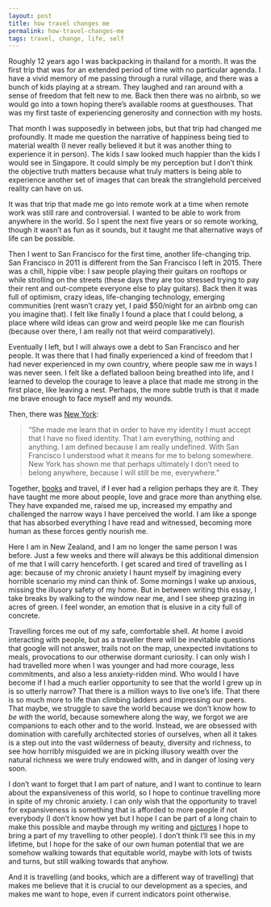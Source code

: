 ```yaml
---
layout: post
title: how travel changes me
permalink: how-travel-changes-me
tags: travel, change, life, self
---
```

Roughly 12 years ago I was backpacking in thailand for a month. It was the first trip that was for an extended period of time with no particular agenda. I have a vivid memory of me passing through a rural village, and there was a bunch of kids playing at a stream. They laughed and ran around with a sense of freedom that felt new to me. Back then there was no airbnb, so we would go into a town hoping there’s available rooms at guesthouses. That was my first taste of experiencing generosity and connection with my hosts.

That month I was supposedly in between jobs, but that trip had changed me profoundly. It made me question the narrative of happiness being tied to material wealth (I never really believed it but it was another thing to experience it in person). The kids I saw looked much happier than the kids I would see in Singapore. It could simply be my perception but I don’t think the objective truth matters because what truly matters is being able to experience another set of images that can break the stranglehold perceived reality can have on us. 

It was that trip that made me go into remote work at a time when remote work was still rare and controversial. I wanted to be able to work from anywhere in the world. So I spent the next five years or so remote working, though it wasn’t as fun as it sounds, but it taught me that alternative ways of life can be possible. 

Then I went to San Francisco for the first time, another life-changing trip. San Francisco in 2011 is different from the San Francisco I left in 2015. There was a chill, hippie vibe: I saw people playing their guitars on rooftops or while strolling on the streets (these days they are too stressed trying to pay their rent and out-compete everyone else to play guitars). Back then it was full of optimism, crazy ideas, life-changing technology, emerging communities (rent wasn’t crazy yet, I paid $50/night for an airbnb omg can you imagine that). I felt like finally I found a place that I could belong, a place where wild ideas can grow and weird people like me can flourish (because over there, I am really not that weird comparatively). 

Eventually I left, but I will always owe a debt to San Francisco and her people. It was there that I had finally experienced a kind of freedom that I had never experienced in my own country, where people saw me in ways I was never seen. I felt like a deflated balloon being breathed into life, and I learned to develop the courage to leave a place that made me strong in the first place, like leaving a nest. Perhaps, the more subtle truth is that it made me brave enough to face myself and my wounds.

Then, there was [New York](https://medium.com/fragmented-musings/new-york-99e880e8bdb0):

> “She made me learn that in order to have my identity I must accept that I have no fixed identity. That I am everything, nothing and anything. I am defined because I am really undefined. With San Francisco I understood what it means for me to belong somewhere. New York has shown me that perhaps ultimately I don’t need to belong anywhere, because I will still be me, everywhere.”

Together, [books](http://journal.winnielim.org/growing-old-with-books) and travel, if I ever had a religion perhaps they are it. They have taught me more about people, love and grace more than anything else. They have expanded me, raised me up, increased my empathy and challenged the narrow ways I have perceived the world. I am like a sponge that has absorbed everything I have read and witnessed, becoming more human as these forces gently nourish me.

Here I am in New Zealand, and I am no longer the same person I was before. Just a few weeks and there will always be this additional dimension of me that I will carry henceforth. I get scared and tired of travelling as I age: because of my chronic anxiety I haunt myself by imagining every horrible scenario my mind can think of. Some mornings I wake up anxious, missing the illusory safety of my home. But in between writing this essay, I take breaks by walking to the window near me, and I see sheep grazing in acres of green. I feel wonder, an emotion that is elusive in a city full of concrete. 

Travelling forces me out of my safe, comfortable shell. At home I avoid interacting with people, but as a traveller there will be inevitable questions that google will not answer, trails not on the map, unexpected invitations to meals, provocations to our otherwise dormant curiosity. I can only wish I had travelled more when I was younger and had more courage, less commitments, and also a less anxiety-ridden mind. Who would I have become if I had a much earlier opportunity to see that the world I grew up in is so utterly narrow? That there is a million ways to live one’s life. That there is so much more to life than climbing ladders and impressing our peers. That maybe, we struggle to save the world because we don’t know how to _be with_ the world, because somewhere along the way, we forgot we are companions to each other and to the world. Instead, we are obsessed with domination with carefully architected stories of ourselves, when all it takes is a step out into the vast wilderness of beauty, diversity and richness, to see how horribly misguided we are in picking illusory wealth over the natural richness we were truly endowed with, and in danger of losing very soon.

I don’t want to forget that I am part of nature, and I want to continue to learn about the expansiveness of this world, so I hope to continue travelling more in spite of my chronic anxiety. I can only wish that the opportunity to travel for expansiveness is something that is afforded to more people if not everybody (I don’t know how yet but I hope I can be part of a long chain to make this possible and maybe through my writing and [pictures](http://instagram.com/wynlim) I hope to bring a part of my travelling to other people). I don’t think I’ll see this in my lifetime, but I hope for the sake of our own human potential that we are somehow walking towards that equitable world, maybe with lots of twists and turns, but still walking towards that anyhow.

And it is travelling (and books, which are a different way of travelling) that makes me believe that it is crucial to our development as a species, and makes me want to hope, even if current indicators point otherwise.
